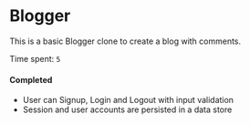 # Blogger

<p>This is a basic Blogger clone to create a blog with comments.</p>

<p>Time spent: <code>5</code></p>

<h4><a class="anchor" id="heading-required" href="#heading-required"><span class="glyphicon glyphicon-link"></span></a>Completed</h4>

<ul>
<li>User can Signup, Login and Logout with input validation</li>
<li>Session and user accounts are persisted in a data store </li>
</ul>
